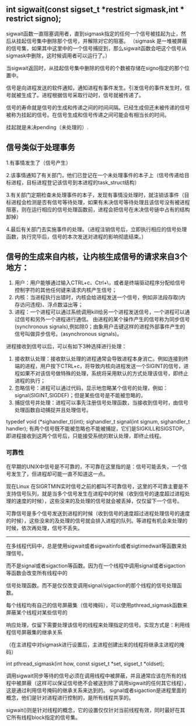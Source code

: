 ## int sigwait(const sigset_t \*restrict sigmask,int \* restrict signo); 

sigwait函数一直阻塞调用者，直到sigmask指定的任何一个信号被挂起为止，然后从挂起信号集中删除那个信号，并解除对它的阻塞。
（sigmask 是一堆被屏蔽的信号集，如果其中这里中的一个信号捕捉到，那么sigwait函数会吧这个信号从sigmask中删除，这时候调用者可以运行了。）

当sigwait返回时，从挂起信号集中删除的信号的个数被存储在signo指定的那个位置中。

信号是向进程发送的软件通知，通知进程有事件发生。引发信号的事件发生时，信号就被生成了。进程根据信号采取行动时，信号就被传递了。

信号的寿命就是信号的生成和传递之间的时间间隔。已经生成但还未被传递的信号被称为挂起的信号。在信号生成和信号传递之间可能会有相当长的时间。

挂起就是未决pending（未处理的）.
## 信号类似于处理事务

1.有事情发生了（信号产生）

2.该事情通知了有关部门，他们已登记在一个未处理事件的本子上（信号传递给目标进程，目标进程登记该信号到本进程的task_struct结构）

3.有关部门定期检查未处理事件的本子，发现有事情没处理时，就注销该事件（目标进程会检测是否有信号等待处理，如果有未决信号等待处理且该信号没有被进程阻塞，则在运行相应的信号处理函数前，进程会把信号在未决信号链中占有的结构卸掉）

4.最后有关部门去实施事件的处理。（进程注销信号后，立即执行相应的信号处理函数，执行完毕后，信号的本次发送对进程的影响彻底结束。）


## 信号的生成来自内核，让内核生成信号的请求来自3个地方：
  1. 用户：用户能够通过输入CTRL+c、Ctrl+\，或者是终端驱动程序分配给信号控制字符的其他任何键来请求内核产生信号；
  2. 内核：当进程执行出错时，内核会给进程发送一个信号，例如非法段存取(内存访问违规)、浮点数溢出等；
  3. 进程：一个进程可以通过系统调用kill给另一个进程发送信号，一个进程可以通过信号和另外一个进程进行通信。
由进程的某个操作产生的信号称为同步信号(synchronous signals),例如除0；由象用户击键这样的进程外部事件产生的信号叫做异步信号。(asynchronous signals)。

进程接收到信号以后，可以有如下3种选择进行处理：
  1. 接收默认处理：接收默认处理的进程通常会导致进程本身消亡。例如连接到终端的进程，用户按下CTRL+c，将导致内核向进程发送一个SIGINT的信号，进程如果不对该信号做特殊的处理，系统将采用默认的方式处理该信号，即终止进程的执行；
  2. 忽略信号：进程可以通过代码，显示地忽略某个信号的处理，例如：signal(SIGINT,SIGDEF)；但是某些信号是不能被忽略的，
  3. 捕捉信号并处理：进程可以事先注册信号处理函数，当接收到信号时，由信号处理函数自动捕捉并且处理信号。

 

typedef void (*sighandler_t)(int);
sighandler_t signal(int signum, sighandler_t handler);
有两个信号既不能被忽略也不能被捕捉，它们是SIGKILL和SIGSTOP。即进程接收到这两个信号后，只能接受系统的默认处理，即终止线程。

### 可靠性

在早期的UNIX中信号是不可靠的，不可靠在这里指的是：信号可能丢失，一个信号发生了，但进程却可能一直不知道这一点。

现在Linux 在SIGRTMIN实时信号之前的都叫不可靠信号，这里的不可靠主要是不支持信号队列，就是当多个信号发生在进程中的时候（收到信号的速度超过进程处理的速度的时候），这些没来的及处理的信号就会被丢掉，仅仅留下一个信号。

可靠信号是多个信号发送到进程的时候（收到信号的速度超过进程处理信号的速度的时候），这些没来的及处理的信号就会排入进程的队列。等进程有机会来处理的时候，依次再处理，信号不丢失。

-------------------------------------------------------------------------------------------
在多线程代码中，总是使用sigwait或者sigwaitinfo或者sigtimedwait等函数来处理信号。

而不是signal或者sigaction等函数。因为在一个线程中调用signal或者sigaction等函数会改变所有线程中的

信号处理函数。而不是仅仅改变调用signal/sigaction的那个线程的信号处理函数。


每个线程均有自己的信号屏蔽集（信号掩码），可以使用pthread_sigmask函数来屏蔽某个线程对某些信号的

响应处理，仅留下需要处理该信号的线程来处理指定的信号。实现方式是：利用线程信号屏蔽集的继承关系

（在主进程中对sigmask进行设置后，主进程创建出来的线程将继承主进程的掩码）


int pthread_sigmask(int how, const sigset_t *set, sigset_t *oldset);

调用sigwait同步等待的信号必须在调用线程中被屏蔽，并且通常应该在所有的线程中被屏蔽（这样可以保证信号绝不会被送到除了调用sigwait的任何其它线程），这是通过利用信号掩码的继承关系来达到的。
signal或者sigaction是进程里面的概念，他们是针对进程进行控制的，是所有线程共享的。

sigwait()则是针对线程的概念，它的设置仅仅针对当前线程有效，同时最好在其它所有线程block指定的信号集。

